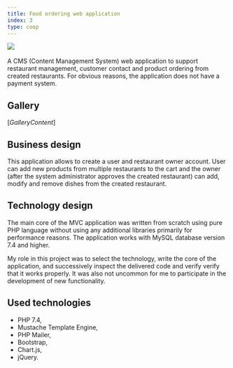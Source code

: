 ```yaml
---
title: Food ordering web application
index: 3
type: coop
---
```


[![](https://img.shields.io/badge/github-808080?style=for-the-badge&logo=github)](https://github.com/milosz08/food-ordering-web-app) &nbsp;

A CMS (Content Management System) web application to support restaurant management, customer contact and product ordering
from created restaurants. For obvious reasons, the application does not have a payment system.

## Gallery
$[{GalleryContent}]$

## Business design

This application allows to create a user and restaurant owner account. User can add new products from multiple restaurants
to the cart and the owner (after the system administrator approves the created restaurant) can add, modify and remove
dishes from the created restaurant.

## Technology design

The main core of the MVC application was written from scratch using pure PHP language without using any additional
libraries primarily for performance reasons. The application works with MySQL database version 7.4 and higher.

My role in this project was to select the technology, write the core of the application, and successively inspect the
delivered code and verify verify that it works properly. It was also not uncommon for me to participate in the development
of new functionality.

## Used technologies

- PHP 7.4,
- Mustache Template Engine,
- PHP Mailer,
- Bootstrap,
- Chart.js,
- jQuery.
